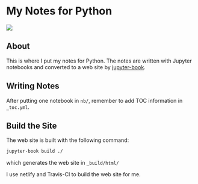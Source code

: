 # My Notes for Python

<img src="https://travis-ci.org/liao961120/pynote.svg?branch=master" class="left">

## About

This is where I put my notes for Python. The notes are written with Jupyter notebooks and converted to a web site by [jupyter-book](https://jupyter.org/jupyter-book).


## Writing Notes

After putting one notebook in `nb/`, remember to add TOC information in `_toc.yml`.


## Build the Site

The web site is built with the following command: 

```bash
jupyter-book build ./
```

which generates the web site in `_build/html/`


I use netlify and Travis-CI to build the web site for me.
